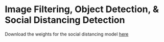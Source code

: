 # Image Filtering, Object Detection, & Social Distancing Detection

Download the weights for the social distancing model [here](https://www.dropbox.com/sh/5a54tkscmhdolpn/AADk-BE6Gf8N28WXWUdHo2rqa?dl=0)
